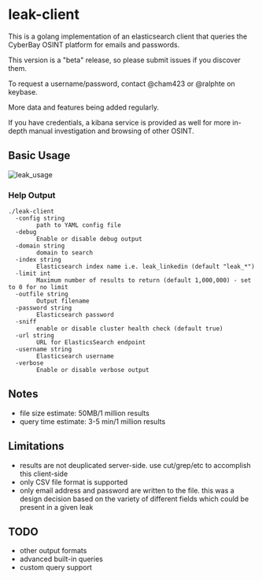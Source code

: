 # leak-client
This is a golang implementation of an elasticsearch client that queries the CyberBay OSINT platform for emails and passwords.

This version is a "beta" release, so please submit issues if you discover them.

To request a username/password, contact @cham423 or @ralphte on keybase.

More data and features being added regularly.

If you have credentials, a kibana service is provided as well for more in-depth manual investigation and browsing of other OSINT. 

## Basic Usage
![leak_usage](https://user-images.githubusercontent.com/32488787/81986538-f9e8ae00-9605-11ea-9681-d5500076af41.png)
### Help Output
```
./leak-client
  -config string
    	path to YAML config file
  -debug
    	Enable or disable debug output
  -domain string
    	domain to search
  -index string
    	Elasticsearch index name i.e. leak_linkedin (default "leak_*")
  -limit int
    	Maximum number of results to return (default 1,000,000) - set to 0 for no limit
  -outfile string
    	Output filename
  -password string
    	Elasticsearch password
  -sniff
    	enable or disable cluster health check (default true)
  -url string
    	URL for ElasticsSearch endpoint
  -username string
    	Elasticsearch username
  -verbose
    	Enable or disable verbose output
```

## Notes
- file size estimate: 50MB/1 million results
- query time estimate: 3-5 min/1 million results

## Limitations
- results are not deuplicated server-side. use cut/grep/etc to accomplish this client-side
- only CSV file format is supported
- only email address and password are written to the file. this was a design decision based on the variety of different fields which could be present in a given leak

## TODO
- other output formats
- advanced built-in queries
- custom query support

